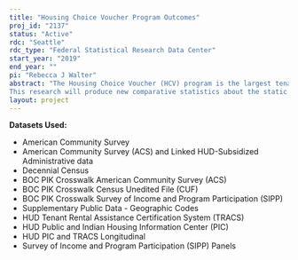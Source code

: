 ```yaml
---
title: "Housing Choice Voucher Program Outcomes"
proj_id: "2137"
status: "Active"
rdc: "Seattle"
rdc_type: "Federal Statistical Research Data Center"
start_year: "2019"
end_year: ""
pi: "Rebecca J Walter"
abstract: "The Housing Choice Voucher (HCV) program is the largest tenant-based rental housing subsidy in the nation. Prior research presents mixed evidence regarding the location outcomes for recipient households. This project seeks to identify the types of households, market conditions, and neighborhood composition that are more likely to promote mobility and access to high-opportunity neighborhoods for voucher recipients. It will extend past research on the HCV program to address these questions at a national scale and analyze temporal dynamics (such as conditions pre- and post-voucher receipt), a feature that is absent in the existing literature.
This research will produce new comparative statistics about the static and time-varying representation of voucher and non-voucher households according to neighborhood characteristics. For example, we will examine the characteristics of neighborhoods that see a relatively quick loss of HCV households within a short period of time. Further, this project will simulate outcome projections of the implementation of Small Area Fair Market Rents (SAFMRs), broadly and based on sociodemographic and market factors. By identifying the proportion of HCV households likely impacted by SAFMRs, and their probable characteristics, this research will offer timely insight into the efficacy of this approach to setting voucher standards. Additionally, this research will yield a variety of estimates describing voucher households and their residential mobility behavior based on recipient, household, housing unit, market, and other locational characteristics. "
layout: project
---
```


**Datasets Used:**

  - American Community Survey 
  - American Community Survey (ACS) and Linked HUD-Subsidized Administrative data 
  - Decennial Census 
  - BOC PIK Crosswalk American Community Survey (ACS) 
  - BOC PIK Crosswalk Census Unedited File (CUF) 
  - BOC PIK Crosswalk Survey of Income and Program Participation (SIPP) 
  - Supplementary Public Data - Geographic Codes 
  - HUD Tenant Rental Assistance Certification System (TRACS) 
  - HUD Public and Indian Housing Information Center (PIC) 
  - HUD PIC and TRACS Longitudinal 
  - Survey of Income and Program Participation (SIPP) Panels 

